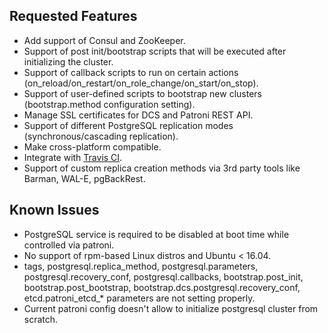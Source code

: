 Requested Features
------------------

* Add support of Consul and ZooKeeper.
* Support of post init/bootstrap scripts that will be executed after initializing the cluster.
* Support of callback scripts to run on certain actions (on_reload/on_restart/on_role_change/on_start/on_stop).
* Support of user-defined scripts to bootstrap new clusters (bootstrap.method configuration setting).
* Manage SSL certificates for DCS and Patroni REST API.
* Support of different PostgreSQL replication modes (synchronous/cascading replication).
* Make cross-platform compatible.
* Integrate with [Travis CI](https://travis-ci.org/).
* Support of custom replica creation methods via 3rd party tools like Barman, WAL-E, pgBackRest.

Known Issues
------------

* PostgreSQL service is required to be disabled at boot time while controlled via patroni.
* No support of rpm-based Linux distros and Ubuntu < 16.04.
* tags, postgresql.replica_method, postgresql.parameters, postgresql.recovery_conf, postgresql.callbacks, bootstrap.post_init, bootstrap.post_bootstrap, bootstrap.dcs.postgresql.recovery_conf, etcd.patroni_etcd_* parameters are not setting properly.
* Current patroni config doesn't allow to initialize postgresql cluster from scratch.
